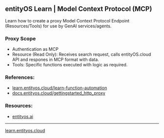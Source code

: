  entityOS Learn | Model Context Protocol (MCP)
----------------------------

Learn how to create a proxy Model Context Protocol Endpoint (Resources/Tools) for use by GenAI services/agents.

### Proxy Scope

- Authentication as MCP
- Resource (Read Only): Receives search request, calls entityOS.cloud API and respones in MCP format with data.
- Tools: Specific functions executed with logic as required.

### References:

- [learn.entityos.cloud/learn-function-automation](https://learn.entityos.cloud/learn-function-automation)
- [docs.entityos.cloud/gettingstarted_http_proxy](https://docs.entityos.cloud/gettingstarted_http_proxy)

### Resources:
- [entityos.ai](entityos.ai)

---

[learn.entityos.cloud](https://learn.entityos.cloud)